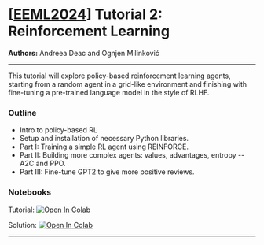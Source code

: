 # [[EEML2024](https://www.eeml.eu)] Tutorial 2: Reinforcement Learning

**Authors:** Andreea Deac and Ognjen Milinković

--- 

This tutorial will explore policy-based reinforcement learning agents, starting from a random agent in a grid-like environment and finishing with fine-tuning a pre-trained language model in the style of RLHF.

### Outline

- Intro to policy-based RL
- Setup and installation of necessary Python libraries.
- Part I: Training a simple RL agent using REINFORCE.
- Part II: Building more complex agents: values, advantages, entropy -- A2C and PPO.
- Part III: Fine-tune GPT2 to give more positive reviews.

### Notebooks

Tutorial: [![Open In 
Colab](https://colab.research.google.com/assets/colab-badge.svg)](https://colab.research.google.com/github/eemlcommunity/PracticalSessions2024/blob/main/2_reinforcement_learning/RL_tutorial.ipynb)


Solution: [![Open In 
Colab](https://colab.research.google.com/assets/colab-badge.svg)](https://colab.research.google.com/github/eemlcommunity/PracticalSessions2024/blob/main/2_reinforcement_learning/RL_tutorial_solved.ipynb)


---
